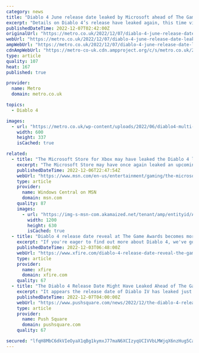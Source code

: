 ```yaml
---
category: news
title: "Diablo 4 June release date leaked by Microsoft ahead of The Game Awards"
excerpt: "Details on Diablo 4’s release have leaked again, this time via the Xbox store - which gives it an exact launch date."
publishedDateTime: 2022-12-07T02:42:00Z
originalUrl: "https://metro.co.uk/2022/12/07/diablo-4-june-release-date-leaked-by-microsoft-ahead-of-game-awards-17894165/"
webUrl: "https://metro.co.uk/2022/12/07/diablo-4-june-release-date-leaked-by-microsoft-ahead-of-game-awards-17894165/"
ampWebUrl: "https://metro.co.uk/2022/12/07/diablo-4-june-release-date-leaked-by-microsoft-ahead-of-game-awards-17894165/amp/"
cdnAmpWebUrl: "https://metro-co-uk.cdn.ampproject.org/c/s/metro.co.uk/2022/12/07/diablo-4-june-release-date-leaked-by-microsoft-ahead-of-game-awards-17894165/amp/"
type: article
quality: 107
heat: 167
published: true

provider:
  name: Metro
  domain: metro.co.uk

topics:
  - Diablo 4

images:
  - url: "https://metro.co.uk/wp-content/uploads/2022/06/diablo4-multi-982a.jpg?quality=90&strip=all&zoom=1&resize=600%2C337"
    width: 600
    height: 337
    isCached: true

related:
  - title: "The Microsoft Store for Xbox may have leaked the Diablo 4 launch date"
    excerpt: "The Microsoft Store may have once again leaked an upcoming Xbox game's launch date, and this time it's Diablo 4. Diablo 4 is an upcoming action RPG from Blizzard, from the legendary franchise that ..."
    publishedDateTime: 2022-12-06T22:47:54Z
    webUrl: "https://www.msn.com/en-us/entertainment/gaming/the-microsoft-store-for-xbox-may-have-leaked-the-diablo-4-launch-date/ar-AA1501iy"
    type: article
    provider:
      name: Windows Central on MSN
      domain: msn.com
    quality: 87
    images:
      - url: "https://img-s-msn-com.akamaized.net/tenant/amp/entityid/AA1502PQ.img?h=630&w=1200&m=6&q=60&o=t&l=f&f=jpg"
        width: 1200
        height: 630
        isCached: true
  - title: "Diablo 4 release date reveal at The Game Awards becomes more likely"
    excerpt: "If you're eager to find out more about Diablo 4, we've got good news for you. It's believed that Blizzard Entertainment and the next Diablo game will be at the said event. Insider Gaming is following ..."
    publishedDateTime: 2022-12-03T06:48:00Z
    webUrl: "https://www.xfire.com/diablo-4-release-date-reveal-the-game-awards/"
    type: article
    provider:
      name: xfire
      domain: xfire.com
    quality: 67
  - title: "The Diablo 4 Release Date Might Have Leaked Ahead of The Game Awards"
    excerpt: "It appears the release date of Diablo IV has leaked just one day prior to its expected reveal at The Game Awards. The Twitter account Aggiornamenti Lumina, which reliably scrubs the Microsoft Store ..."
    publishedDateTime: 2022-12-07T04:00:00Z
    webUrl: "https://www.pushsquare.com/news/2022/12/the-diablo-4-release-date-might-have-leaked-ahead-of-the-game-awards"
    type: article
    provider:
      name: Push Square
      domain: pushsquare.com
    quality: 67

secured: "lfqH8MbC6dkVIeOyaX1qBg1kymxJ77maN6XCIzyqUCIVVbLMWjqX6nzHug5Ca90vlqyXsIhue8NTm25q3oK8bGCqzwnLQF3M6so4AonmNf5Zl6z5Wq5ZFzB8fc/t9jaAqrG0pL4fT0nA8gmWj77TALRhjIR0eDN4QjS64wkl90SV9dXyOJiGqjdGaUqD/BGtyvkgExCggkzGdNjLojFzobyTelUuDW1Ie/LVRDl9IdBPDBGE/f3kDpKBTytPgWsEtr6t9IcfPh/fugNKpe7029cheu9iI1n3QDU/MaMhwVbG85wCIEHeHisojI67TPO1pa190cW9f4F3YBU2m3Yk3gFb6GWDnE4w2lyS6jx/NE4=;+1T67Pmudk0wOV9QRlPtRg=="
---
```


